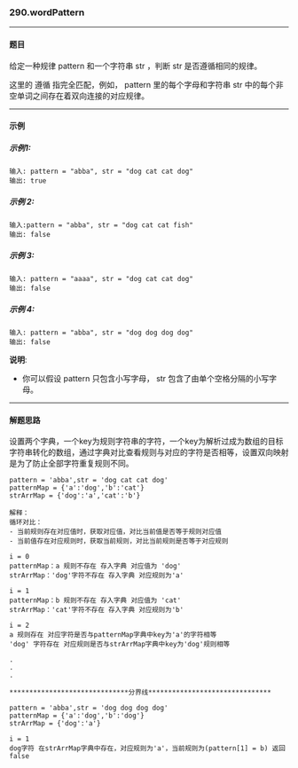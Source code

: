 ### 290.wordPattern
----
#### 题目
给定一种规律 pattern 和一个字符串 str ，判断 str 是否遵循相同的规律。

这里的 遵循 指完全匹配，例如， pattern 里的每个字母和字符串 str 中的每个非空单词之间存在着双向连接的对应规律。

----
#### 示例

##### 示例1:

```
输入: pattern = "abba", str = "dog cat cat dog"
输出: true
```

##### 示例 2:

```
输入:pattern = "abba", str = "dog cat cat fish"
输出: false
```

##### 示例 3:

```
输入: pattern = "aaaa", str = "dog cat cat dog"
输出: false
```

##### 示例 4:

```
输入: pattern = "abba", str = "dog dog dog dog"
输出: false
```

**说明**:
- 你可以假设 pattern 只包含小写字母， str 包含了由单个空格分隔的小写字母。    

----
#### 解题思路
设置两个字典，一个key为规则字符串的字符，一个key为解析过成为数组的目标字符串转化的数组，通过字典对比查看规则与对应的字符是否相等，设置双向映射是为了防止全部字符重复规则不同。

```
pattern = 'abba',str = 'dog cat cat dog'
patternMap = {'a':'dog','b':'cat'}
strArrMap = {'dog':'a','cat':'b'}

解释：
循环对比：
- 当前规则存在对应值时，获取对应值，对比当前值是否等于规则对应值
- 当前值存在对应规则时，获取当前规则，对比当前规则是否等于对应规则

i = 0
patternMap：a 规则不存在 存入字典 对应值为 'dog'
strArrMap：'dog'字符不存在 存入字典 对应规则为'a'

i = 1
patternMap：b 规则不存在 存入字典 对应值为 'cat'
strArrMap：'cat'字符不存在 存入字典 对应规则为'b'

i = 2
a 规则存在 对应字符是否与patternMap字典中key为'a'的字符相等
'dog' 字符存在 对应规则是否与strArrMap字典中key为'dog'规则相等

.
.
.
```

``******************************分界线*******************************``

```
pattern = 'abba',str = 'dog dog dog dog'
patternMap = {'a':'dog','b':'dog'}
strArrMap = {'dog':'a'}

i = 1
dog字符 在strArrMap字典中存在，对应规则为'a'，当前规则为(pattern[1] = b) 返回false

```